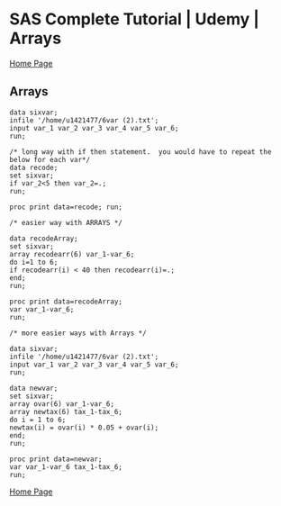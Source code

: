 # SAS Complete Tutorial | Udemy | Arrays

[Home Page](https://github.com/JoeWadford/SAS-Complete-Tutorial)

## Arrays

	data sixvar;
	infile '/home/u1421477/6var (2).txt';
	input var_1 var_2 var_3 var_4 var_5 var_6;
	run;

	/* long way with if then statement.  you would have to repeat the below for each var*/
	data recode;
	set sixvar;
	if var_2<5 then var_2=.;
	run;

	proc print data=recode; run;

	/* easier way with ARRAYS */

	data recodeArray;
	set sixvar;
	array recodearr(6) var_1-var_6;
	do i=1 to 6;
	if recodearr(i) < 40 then recodearr(i)=.;
	end;
	run;

	proc print data=recodeArray; 
	var var_1-var_6;
	run;

	/* more easier ways with Arrays */

	data sixvar;
	infile '/home/u1421477/6var (2).txt';
	input var_1 var_2 var_3 var_4 var_5 var_6;
	run;

	data newvar;
	set sixvar;
	array ovar(6) var_1-var_6;
	array newtax(6) tax_1-tax_6;
	do i = 1 to 6; 
	newtax(i) = ovar(i) * 0.05 + ovar(i);
	end;
	run;

	proc print data=newvar; 
	var var_1-var_6 tax_1-tax_6;
	run;

[Home Page](https://github.com/JoeWadford/SAS-Complete-Tutorial)